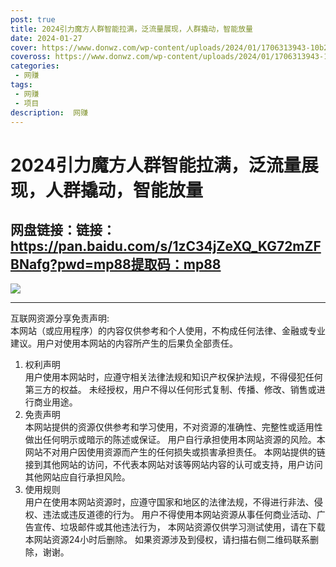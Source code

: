 ```yaml
---
post: true
title: 2024引力魔方人群智能拉满，​泛流量展现，人群撬动，智能放量
date: 2024-01-27
cover: https://www.donwz.com/wp-content/uploads/2024/01/1706313943-10b2e1ebf4ec243.jpg
coveross: https://www.donwz.com/wp-content/uploads/2024/01/1706313943-10b2e1ebf4ec243.jpg
categories:
 - 网赚
tags:
 - 网赚
 - 项目
description:  网赚
---
```

# 2024引力魔方人群智能拉满，​泛流量展现，人群撬动，智能放量

## 网盘链接：链接：https://pan.baidu.com/s/1zC34jZeXQ_KG72mZFBNafg?pwd=mp88提取码：mp88  

![](https://www.donwz.com/wp-content/uploads/2024/01/1706313943-10b2e1ebf4ec243.jpg)

---
互联网资源分享免责声明:  
本网站（或应用程序）的内容仅供参考和个人使用，不构成任何法律、金融或专业建议。用户对使用本网站的内容所产生的后果负全部责任。
1. 权利声明  
用户使用本网站时，应遵守相关法律法规和知识产权保护法规，不得侵犯任何第三方的权益。
未经授权，用户不得以任何形式复制、传播、修改、销售或进行商业用途。
2. 免责声明  
本网站提供的资源仅供参考和学习使用，不对资源的准确性、完整性或适用性做出任何明示或暗示的陈述或保证。
用户自行承担使用本网站资源的风险。本网站不对用户因使用资源而产生的任何损失或损害承担责任。
本网站提供的链接到其他网站的访问，不代表本网站对该等网站内容的认可或支持，用户访问其他网站应自行承担风险。
3. 使用规则  
用户在使用本网站资源时，应遵守国家和地区的法律法规，不得进行非法、侵权、违法或违反道德的行为。
用户不得使用本网站资源从事任何商业活动、广告宣传、垃圾邮件或其他违法行为，
本网站资源仅供学习测试使用，请在下载本网站资源24小时后删除。
如果资源涉及到侵权，请扫描右侧二维码联系删除，谢谢。
